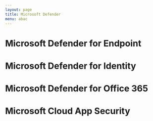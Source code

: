```yaml
---
layout: page
title: Microsoft Defender
menu: abac
---
```


# Microsoft Defender for Endpoint

# Microsoft Defender for Identity

# Microsoft Defender for Office 365

# Microsoft Cloud App Security
